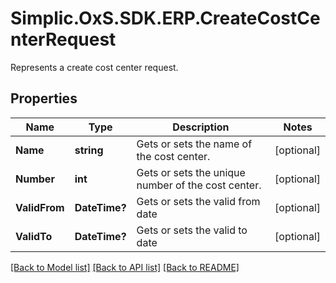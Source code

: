 # Simplic.OxS.SDK.ERP.CreateCostCenterRequest
Represents a create cost center request.

## Properties

Name | Type | Description | Notes
------------ | ------------- | ------------- | -------------
**Name** | **string** | Gets or sets the name of the cost center. | [optional] 
**Number** | **int** | Gets or sets the unique number of the cost center. | [optional] 
**ValidFrom** | **DateTime?** | Gets or sets the valid from date | [optional] 
**ValidTo** | **DateTime?** | Gets or sets the valid to date | [optional] 

[[Back to Model list]](../README.md#documentation-for-models) [[Back to API list]](../README.md#documentation-for-api-endpoints) [[Back to README]](../README.md)

